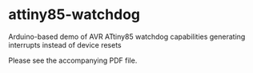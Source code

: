 # attiny85-watchdog
Arduino-based demo of AVR ATtiny85 watchdog capabilities generating interrupts instead of device resets

Please see the accompanying PDF file.
